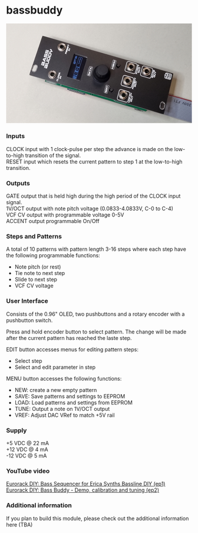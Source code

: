 # bassbuddy
![bb image](BB.jpg)

### Inputs
CLOCK input with 1 clock-pulse per step the advance is made on the low-to-high transition of the signal.  
RESET input which resets the current pattern to step 1 at the low-to-high transition.

### Outputs
GATE output that is held high during the high period of the CLOCK input signal.  
1V/OCT output with note pitch voltage (0.0833-4.0833V, C-0 to C-4)  
VCF CV output with programmable voltage 0-5V  
ACCENT output programmable On/Off  

### Steps and Patterns
A total of 10 patterns with pattern length 3-16 steps where each step have the following programmable functions:
 - Note pitch (or rest)
 - Tie note to next step
 - Slide to next step
 - VCF CV voltage

### User Interface
Consists of the 0.96" OLED, two pushbuttons and a rotary encoder with a pushbutton switch.

Press and hold encoder button to select pattern. The change will be made after the current pattern has reached the laste step.

EDIT button accesses menus for editing pattern steps:
 - Select step
 - Select and edit parameter in step

MENU button accesses the following functions:
 - NEW: create a new empty pattern
 - SAVE: Save patterns and settings to EEPROM
 - LOAD: Load patterns and settings from EEPROM
 - TUNE: Output a note on 1V/OCT output
 - VREF: Adjust DAC VRef to match +5V rail

### Supply
+5  VDC @ 22 mA  
+12 VDC @ 4 mA  
-12 VDC @ 5 mA  

### YouTube video
[Eurorack DIY: Bass Sequencer for Erica Synths Bassline DIY (ep1)](https://youtu.be/X2QkwgEL9Kc)  
[Eurorack DIY: Bass Buddy - Demo, calibration and tuning (ep2)](https://youtu.be/sNX3akq5ZS8)

### Additional information
If you plan to build this module, please check out the additional information here (TBA)

